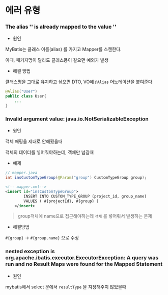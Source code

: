 # 에러 유형



### The alias '' is already mapped to the value ''

- 원인

MyBatis는 클래스 이름(alias) 를 가지고 Mapper를 스캔한다.

이때, 패키지명이 달라도 클래스묭이 같으면 예외가 발생



- 해결 방법

클래스명을 그대로 유지하고 싶으면 DTO, VO에 `@Alias` 어노테이션을 붙여준다

~~~java
@Alias("User")
public class User{
    ...
}
~~~



### Invalid argument value: java.io.NotSerializableException

- 원인

객체 매핑을 제대로 안해줬을때

객체의 데이터를 넣어줘야하는데, 객체만 넘길때

- 예제

~~~java
// mapper.java
int insCustomTypeGroup(@Param("group") CustomTypeGroup group);
~~~

~~~xml
<!-- mapper.xml-->
<insert id="insCustomTypeGroup">
		INSERT INTO CUSTOM_TYPE_GROUP (project_id, group_name)
		VALUES ( #{projectId}, #{group} )
	</insert>
~~~

> group객체에 name으로 접근해야하는데 `객체` 를 넣어줘서 발생하는 문제

- 해결방법

`#{group}` -> `#{group.name}` 으로 수정



### nested exception is org.apache.ibatis.executor.ExecutorException: A query was run and no Result Maps were found for the Mapped Statement

- 원인

mybatis에서 select 문에서 `resultType` 을 지정해주지 않았을때 
